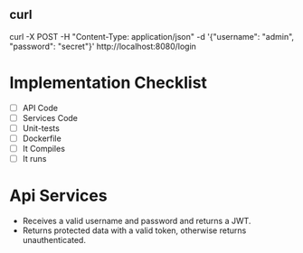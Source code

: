 ## curl
curl -X POST -H "Content-Type: application/json" -d '{"username": "admin", "password": "secret"}' http://localhost:8080/login

# Implementation Checklist
- [ ] API Code
- [ ] Services Code
- [ ] Unit-tests
- [ ] Dockerfile
- [ ] It Compiles
- [ ] It runs

# Api Services
- Receives a valid username and password and returns a JWT.
- Returns protected data with a valid token, otherwise returns unauthenticated.